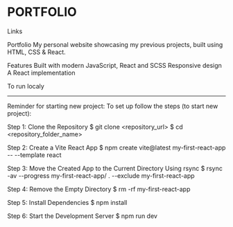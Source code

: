 # PORTFOLIO

Links

Portfolio
My personal website showcasing my previous projects, built using HTML, CSS & React.

Features
    Built with modern JavaScript, React and SCSS
    Responsive design
    A React implementation

To run localy


-  -  -  -  -  -  -  -  -  -  -  -  -  -  -  -  -  

Reminder for starting new project:
To set up follow the steps (to start new project):

Step 1: Clone the Repository $ git clone <repository_url> $ cd <repository_folder_name>

Step 2: Create a Vite React App $ npm create vite@latest my-first-react-app -- --template react

Step 3: Move the Created App to the Current Directory Using rsync $ rsync -av --progress my-first-react-app/ . --exclude my-first-react-app

Step 4: Remove the Empty Directory $ rm -rf my-first-react-app

Step 5: Install Dependencies $ npm install

Step 6: Start the Development Server $ npm run dev